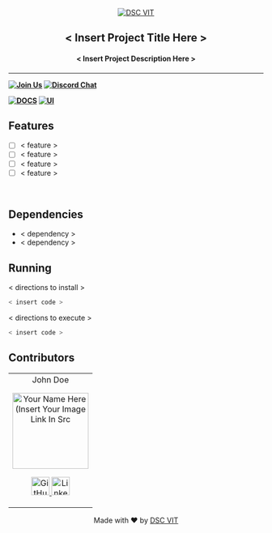 <p align="center">
<a href="https://dscvit.com">
	<img src="https://user-images.githubusercontent.com/30529572/92081025-fabe6f00-edb1-11ea-9169-4a8a61a5dd45.png" alt="DSC VIT"/>
</a>
	<h2 align="center"> < Insert Project Title Here > </h2>
	<h4 align="center"> < Insert Project Description Here > <h4>
</p>

---
[![Join Us](https://img.shields.io/badge/Join%20Us-Developer%20Student%20Clubs-red)](https://dsc.community.dev/vellore-institute-of-technology/)
[![Discord Chat](https://img.shields.io/discord/760928671698649098.svg)](https://discord.gg/498KVdSKWR)

[![DOCS](https://img.shields.io/badge/Documentation-see%20docs-green?style=flat-square&logo=appveyor)](INSERT_LINK_FOR_DOCS_HERE) 
  [![UI ](https://img.shields.io/badge/User%20Interface-Link%20to%20UI-orange?style=flat-square&logo=appveyor)](INSERT_UI_LINK_HERE)


## Features
- [ ]  < feature >
- [ ]  < feature >
- [ ]  < feature >
- [ ]  < feature >

<br>

## Dependencies
 - < dependency >
 - < dependency >


## Running


< directions to install > 
```bash
< insert code >
```

< directions to execute >

```bash
< insert code >
```

## Contributors

<table>
	<tr align="center">
		<td>
		John Doe
		<p align="center">
			<img src = "https://dscvit.com/images/dsc-logo-square.svg" width="150" height="150" alt="Your Name Here (Insert Your Image Link In Src">
		</p>
			<p align="center">
				<a href = "https://github.com/person1">
					<img src = "http://www.iconninja.com/files/241/825/211/round-collaboration-social-github-code-circle-network-icon.svg" width="36" height = "36" alt="GitHub"/>
				</a>
				<a href = "https://www.linkedin.com/in/person1">
					<img src = "http://www.iconninja.com/files/863/607/751/network-linkedin-social-connection-circular-circle-media-icon.svg" width="36" height="36" alt="LinkedIn"/>
				</a>
			</p>
		</td>
	</tr>
</table>

<p align="center">
	Made with ❤ by <a href="https://dscvit.com">DSC VIT</a>
</p>
